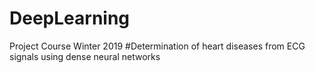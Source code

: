 # DeepLearning
Project Course Winter 2019
#Determination of heart diseases from ECG signals using dense neural networks
